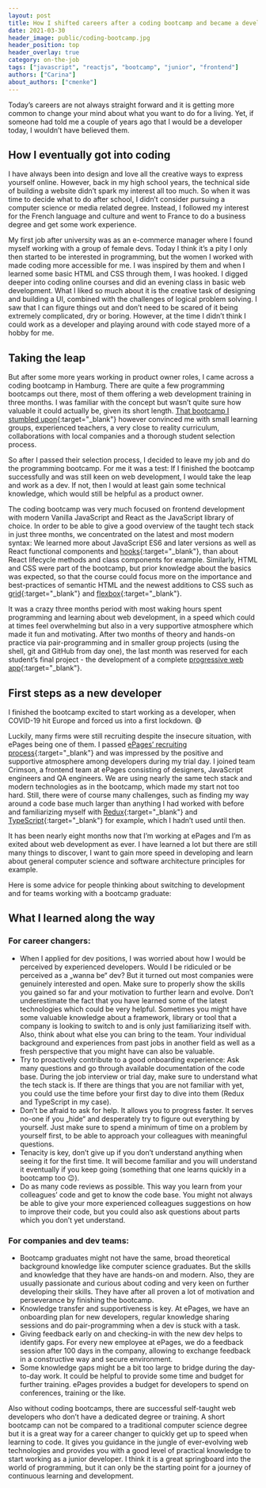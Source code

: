 ```yaml
---
layout: post
title: How I shifted careers after a coding bootcamp and became a developer at ePages
date: 2021-03-30
header_image: public/coding-bootcamp.jpg
header_position: top
header_overlay: true
category: on-the-job
tags: ["javascript", "reactjs", "bootcamp", "junior", "frontend"]
authors: ["Carina"]
about_authors: ["cmenke"]
---
```


Today’s careers are not always straight forward and it is getting more common to change your mind about what you want to do for a living. Yet, if someone had told me a couple of years ago that I would be a developer today, I wouldn’t have believed them.

## How I eventually got into coding

I have always been into design and love all the creative ways to express yourself online. However, back in my high school years, the technical side of building a website didn’t spark my interest all too much. So when it was time to decide what to do after school, I didn’t consider pursuing a computer science or media related degree. Instead, I followed my interest for the French language and culture and went to France to do a business degree and get some work experience.

My first job after university was as an e-commerce manager where I found myself working with a group of female devs. Today I think it’s a pity I only then started to be interested in programming, but the women I worked with made coding more accessible for me. I was inspired by them and when I learned some basic HTML and CSS through them, I was hooked. I digged deeper into coding online courses and did an evening class in basic web development. What I liked so much about it is the creative task of designing and building a UI, combined with the challenges of logical problem solving. I saw that I can figure things out and don’t need to be scared of it being extremely complicated, dry or boring. However, at the time I didn’t think I could work as a developer and playing around with code stayed more of a hobby for me.

## Taking the leap

But after some more years working in product owner roles, I came across a coding bootcamp in Hamburg. There are quite a few programming bootcamps out there, most of them offering a web development training in three months. I was familiar with the concept but wasn’t quite sure how valuable it could actually be, given its short length. [That bootcamp I stumbled upon](https://www.neuefische.de/en){:target="\_blank"} however convinced me with small learning groups, experienced teachers, a very close to reality curriculum, collaborations with local companies and a thorough student selection process.

So after I passed their selection process, I decided to leave my job and do the programming bootcamp. For me it was a test: If I finished the bootcamp successfully and was still keen on web development, I would take the leap and work as a dev. If not, then I would at least gain some technical knowledge, which would still be helpful as a product owner.

The coding bootcamp was very much focused on frontend development with modern Vanilla JavaScript and React as the JavaScript library of choice. In order to be able to give a good overview of the taught tech stack in just three months, we concentrated on the latest and most modern syntax: We learned more about JavaScript ES6 and later versions as well as React functional components and [hooks](https://reactjs.org/docs/hooks-intro.html){:target="\_blank"}, than about React lifecycle methods and class components for example. Similarly, HTML and CSS were part of the bootcamp, but prior knowledge about the basics was expected, so that the course could focus more on the importance and best-practices of semantic HTML and the newest additions to CSS such as [grid](https://css-tricks.com/snippets/css/complete-guide-grid/){:target="\_blank"} and [flexbox](https://css-tricks.com/snippets/css/a-guide-to-flexbox/){:target="\_blank"}.

It was a crazy three months period with most waking hours spent programming and learning about web development, in a speed which could at times feel overwhelming but also in a very supportive atmosphere which made it fun and motivating. After two months of theory and hands-on practice via pair-programming and in smaller group projects (using the shell, git and GitHub from day one), the last month was reserved for each student’s final project - the development of a complete [progressive web app](https://developer.mozilla.org/en-US/docs/Web/Progressive_web_apps){:target="\_blank"}.

## First steps as a new developer

I finished the bootcamp excited to start working as a developer, when COVID-19 hit Europe and forced us into a first lockdown. 😅

Luckily, many firms were still recruiting despite the insecure situation, with ePages being one of them. I passed [ePages’ recruiting process](https://epages.com/en/career/how-to-apply/){:target="\_blank"} and was impressed by the positive and supportive atmosphere among developers during my trial day. I joined team Crimson, a frontend team at ePages consisting of designers, JavaScript engineers and QA engineers. We are using nearly the same tech stack and modern technologies as in the bootcamp, which made my start not too hard. Still, there were of course many challenges, such as finding my way around a code base much larger than anything I had worked with before and familiarizing myself with [Redux](https://redux.js.org/){:target="\_blank"} and [TypeScript](https://www.typescriptlang.org/){:target="\_blank"} for example, which I hadn’t used until then.

It has been nearly eight months now that I’m working at ePages and I’m as exited about web development as ever. I have learned a lot but there are still many things to discover, I want to gain more speed in developing and learn about general computer science and software architecture principles for example.

Here is some advice for people thinking about switching to development and for teams working with a bootcamp graduate:

## What I learned along the way

### For career changers:

- When I applied for dev positions, I was worried about how I would be perceived by experienced developers. Would I be ridiculed or be perceived as a „wanna be“ dev? But it turned out most companies were genuinely interested and open. Make sure to properly show the skills you gained so far and your motivation to further learn and evolve. Don’t underestimate the fact that you have learned some of the latest technologies which could be very helpful. Sometimes you might have some valuable knowledge about a framework, library or tool that a company is looking to switch to and is only just familiarizing itself with. Also, think about what else you can bring to the team. Your individual background and experiences from past jobs in another field as well as a fresh perspective that you might have can also be valuable.
- Try to proactively contribute to a good onboarding experience: Ask many questions and go through available documentation of the code base. During the job interview or trial day, make sure to understand what the tech stack is. If there are things that you are not familiar with yet, you could use the time before your first day to dive into them (Redux and TypeScript in my case).
- Don’t be afraid to ask for help. It allows you to progress faster. It serves no-one if you „hide“ and desperately try to figure out everything by yourself. Just make sure to spend a minimum of time on a problem by yourself first, to be able to approach your colleagues with meaningful questions.
- Tenacity is key, don’t give up if you don’t understand anything when seeing it for the first time. It will become familiar and you will understand it eventually if you keep going (something that one learns quickly in a bootcamp too 😉).
- Do as many code reviews as possible. This way you learn from your colleagues’ code and get to know the code base. You might not always be able to give your more experienced colleagues suggestions on how to improve their code, but you could also ask questions about parts which you don’t yet understand.

### For companies and dev teams:

- Bootcamp graduates might not have the same, broad theoretical background knowledge like computer science graduates. But the skills and knowledge that they have are hands-on and modern. Also, they are usually passionate and curious about coding and very keen on further developing their skills. They have after all proven a lot of motivation and perseverance by finishing the bootcamp.
- Knowledge transfer and supportiveness is key. At ePages, we have an onboarding plan for new developers, regular knowledge sharing sessions and do pair-programming when a dev is stuck with a task.
- Giving feedback early on and checking-in with the new dev helps to identify gaps. For every new employee at ePages, we do a feedback session after 100 days in the company, allowing to exchange feedback in a constructive way and secure environment.
- Some knowledge gaps might be a bit too large to bridge during the day-to-day work. It could be helpful to provide some time and budget for further training. ePages provides a budget for developers to spend on conferences, training or the like.

Also without coding bootcamps, there are successful self-taught web developers who don’t have a dedicated degree or training. A short bootcamp can not be compared to a traditional computer science degree but it is a great way for a career changer to quickly get up to speed when learning to code. It gives you guidance in the jungle of ever-evolving web technologies and provides you with a good level of practical knowledge to start working as a junior developer. I think it is a great springboard into the world of programming, but it can only be the starting point for a journey of continuous learning and development.
